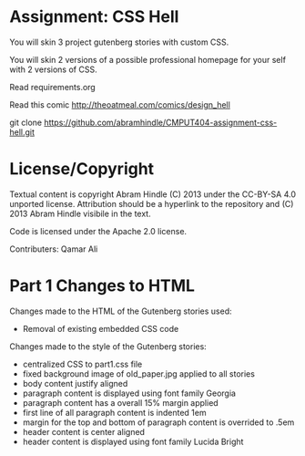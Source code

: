 Assignment: CSS Hell
====================

You will skin 3 project gutenberg stories with custom CSS.

You will skin 2 versions of a possible professional homepage for your
self with 2 versions of CSS.

Read requirements.org

Read this comic http://theoatmeal.com/comics/design_hell

git clone https://github.com/abramhindle/CMPUT404-assignment-css-hell.git

License/Copyright
=================

Textual content is copyright Abram Hindle (C) 2013 under the CC-BY-SA
4.0 unported license. Attribution should be a hyperlink to the
repository and (C) 2013 Abram Hindle visibile in the text.

Code is licensed under the Apache 2.0 license.

Contributers:
Qamar Ali

Part 1 Changes to HTML
======================
Changes made to the HTML of the Gutenberg stories used:
- Removal of existing embedded CSS code

Changes made to the style of the Gutenberg stories:
- centralized CSS to part1.css file
- fixed background image of old_paper.jpg applied to all stories
- body content justify aligned
- paragraph content is displayed using font family Georgia
- paragraph content has a overall 15% margin applied
- first line of all paragraph content is indented 1em
- margin for the top and bottom of paragraph content is overrided to .5em
- header content is center aligned
- header content is displayed using font family Lucida Bright
